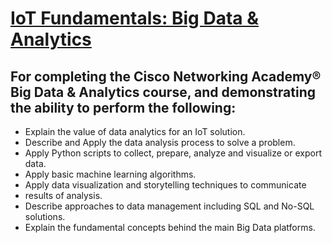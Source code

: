 # [IoT Fundamentals: Big Data & Analytics](DanielFelix%20de%20Carvalh-UDA%20IoT%20Bigdata%20-certificate.pdf)
## For completing the Cisco Networking Academy® Big Data & Analytics course, and demonstrating the ability to perform the following:
* Explain the value of data analytics for an IoT solution.
* Describe and Apply the data analysis process to solve a problem.
* Apply Python scripts to collect, prepare, analyze and visualize or export data.
* Apply basic machine learning algorithms.
* Apply data visualization and storytelling techniques to communicate
* results of analysis.
* Describe approaches to data management including SQL and No-SQL solutions.
* Explain the fundamental concepts behind the main Big Data platforms.

